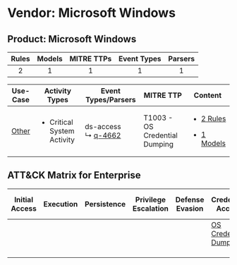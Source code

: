 Vendor: Microsoft Windows
=========================
Product: Microsoft Windows
--------------------------
| Rules | Models | MITRE TTPs | Event Types | Parsers |
|:-----:|:------:|:----------:|:-----------:|:-------:|
|   2   |   1    |     1      |      1      |    1    |

|                Use-Case                | Activity Types                             | Event Types/Parsers                                            | MITRE TTP                         | Content                                                                                                              |
|:--------------------------------------:| ------------------------------------------ | -------------------------------------------------------------- | --------------------------------- | -------------------------------------------------------------------------------------------------------------------- |
| [Other](../../../UseCases/uc_other.md) | <ul><li>Critical System Activity</li></ul> |  ds-access<br> ↳ [q-4662](Parsers/parserContent_q-4662.md)<br> | T1003 - OS Credential Dumping<br> | [<ul><li>2 Rules</li></ul><ul><li>1 Models</li></ul>](Rules_Models/r_m_microsoft_windows_microsoft_windows_Other.md) |

ATT&CK Matrix for Enterprise
----------------------------
| Initial Access | Execution | Persistence | Privilege Escalation | Defense Evasion | Credential Access                                                          | Discovery | Lateral Movement | Collection | Command and Control | Exfiltration | Impact |
| -------------- | --------- | ----------- | -------------------- | --------------- | -------------------------------------------------------------------------- | --------- | ---------------- | ---------- | ------------------- | ------------ | ------ |
|                |           |             |                      |                 | [OS Credential Dumping](https://attack.mitre.org/techniques/T1003)<br><br> |           |                  |            |                     |              |        |